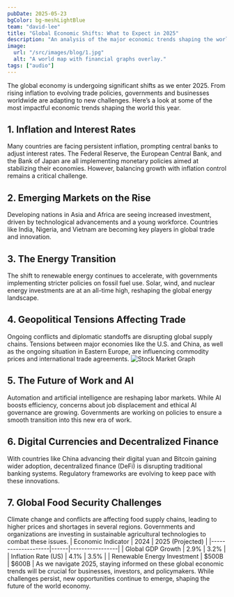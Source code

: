 ```yaml
---
pubDate: 2025-05-23
bgColor: bg-meshLightBlue
team: "david-lee"
title: "Global Economic Shifts: What to Expect in 2025"
description: "An analysis of the major economic trends shaping the world in 2025, from market fluctuations to policy changes and their global impact."
image:
  url: "/src/images/blog/1.jpg"
  alt: "A world map with financial graphs overlay."
tags: ["audio"]
---
```


The global economy is undergoing significant shifts as we enter 2025. From rising inflation to evolving trade policies, governments and businesses worldwide are adapting to new challenges. Here’s a look at some of the most impactful economic trends shaping the world this year.

## 1. Inflation and Interest Rates

Many countries are facing persistent inflation, prompting central banks to adjust interest rates. The Federal Reserve, the European Central Bank, and the Bank of Japan are all implementing monetary policies aimed at stabilizing their economies. However, balancing growth with inflation control remains a critical challenge.

## 2. Emerging Markets on the Rise

Developing nations in Asia and Africa are seeing increased investment, driven by technological advancements and a young workforce. Countries like India, Nigeria, and Vietnam are becoming key players in global trade and innovation.

## 3. The Energy Transition

The shift to renewable energy continues to accelerate, with governments implementing stricter policies on fossil fuel use. Solar, wind, and nuclear energy investments are at an all-time high, reshaping the global energy landscape.

## 4. Geopolitical Tensions Affecting Trade

Ongoing conflicts and diplomatic standoffs are disrupting global supply chains. Tensions between major economies like the U.S. and China, as well as the ongoing situation in Eastern Europe, are influencing commodity prices and international trade agreements.
![Stock Market Graph](https://images.unsplash.com/photo-1519891880039-45e173a95f14?q=80&w=2664&auto=format&fit=crop&ixlib=rb-4.0.3&ixid=M3wxMjA3fDB8MHxwaG90by1wYWdlfHx8fGVufDB8fHx8fA%3D%3D)

## 5. The Future of Work and AI

Automation and artificial intelligence are reshaping labor markets. While AI boosts efficiency, concerns about job displacement and ethical AI governance are growing. Governments are working on policies to ensure a smooth transition into this new era of work.

## 6. Digital Currencies and Decentralized Finance

With countries like China advancing their digital yuan and Bitcoin gaining wider adoption, decentralized finance (DeFi) is disrupting traditional banking systems. Regulatory frameworks are evolving to keep pace with these innovations.

## 7. Global Food Security Challenges

Climate change and conflicts are affecting food supply chains, leading to higher prices and shortages in several regions. Governments and organizations are investing in sustainable agricultural technologies to combat these issues.
| Economic Indicator | 2024 | 2025 (Projected) |
|--------------------|------|-----------------|
| Global GDP Growth | 2.9% | 3.2% |
| Inflation Rate (US) | 4.1% | 3.5% |
| Renewable Energy Investment | $500B | $600B |
As we navigate 2025, staying informed on these global economic trends will be crucial for businesses, investors, and policymakers. While challenges persist, new opportunities continue to emerge, shaping the future of the world economy.
